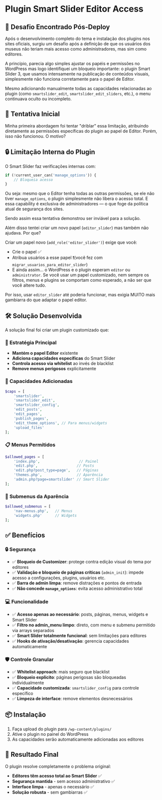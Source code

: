 # Plugin Smart Slider Editor Access

## 🧭 Desafio Encontrado Pós-Deploy

Após o desenvolvimento completo do tema e instalação dos plugins nos sites oficiais, surgiu um desafio após a definição de que os usuários dos museus não teriam mais acesso como administradores, mas sim como editores.

A princípio, parecia algo simples ajustar os papéis e permissões no WordPress mas logo identifiquei um bloqueio importante: o plugin Smart Slider 3, que usamos intensamente na publicação de conteúdos visuais, simplesmente não funciona corretamente para o papel de Editor.

Mesmo adicionando manualmente todas as capacidades relacionadas ao plugin (como `smartslider_edit`, `smartslider_edit_sliders`, etc.), o menu continuava oculto ou incompleto.

## 🧪 Tentativa Inicial

Minha primeira abordagem foi tentar "driblar" essa limitação, atribuindo diretamente as permissões específicas do plugin ao papel de Editor. Porém, isso não funcionou. O motivo?

## 🔒 Limitação Interna do Plugin

O Smart Slider faz verificações internas com:

```php
if (!current_user_can('manage_options')) {
    // Bloqueia acesso
}
```

Ou seja: mesmo que o Editor tenha todas as outras permissões, se ele não tiver `manage_options`, o plugin simplesmente não libera o acesso total. E essa capability é exclusiva de administradores — o que foge da política atual de segurança dos sites.

Sendo assim essa tentativa demonstrou ser inviável para a solução.

Além disso tentei criar um novo papel (`editor_slider`) mas também não ajudava. Por que?

Criar um papel novo (`add_role('editor_slider')`) exige que você:

- Crie o papel ✅
- Atribua usuários a esse papel ❗️(você fez com `migrar_usuarios_para_editor_slider`)
- E ainda assim... o WordPress e o plugin esperam `editor` ou `administrator`. Se você usar um papel customizado, nem sempre os filtros, menus e plugins se comportam como esperado, a não ser que você altere tudo.

Por isso, usar `editor_slider` até poderia funcionar, mas exigia MUITO mais gambiarra do que adaptar o papel editor.

## 🛠️ Solução Desenvolvida

A solução final foi criar um plugin customizado que:

### 🎯 **Estratégia Principal**
- **Mantém o papel Editor** existente
- **Adiciona capacidades específicas** do Smart Slider
- **Controla acesso via whitelist** ao invés de blacklist
- **Remove menus perigosos** explicitamente

### 🔑 **Capacidades Adicionadas**
```php
$caps = [
    'smartslider',
    'smartslider_edit',
    'smartslider_config',
    'edit_posts',
    'edit_pages',
    'publish_pages',
    'edit_theme_options', // Para menus/widgets
    'upload_files'
];
```

### 📋 **Menus Permitidos**
```php
$allowed_pages = [
    'index.php',                  // Painel
    'edit.php',                  // Posts
    'edit.php?post_type=page',   // Páginas
    'themes.php',                // Aparência
    'admin.php?page=smartslider' // Smart Slider
];
```

### 🎨 **Submenus da Aparência**
```php
$allowed_submenus = [
    'nav-menus.php',   // Menus
    'widgets.php'      // Widgets
];
```

## ✅ Benefícios

### 🔒 **Segurança**
- ✅ **Bloqueio de Customizer**: protege contra edição visual do tema por editores
- ✅ **Validação e bloqueio de páginas críticas** (`admin_init`): impede acesso a configurações, plugins, usuários etc.
- ✅ **Barra de admin limpa**: remove distrações e pontos de entrada
- ✅ **Não concede `manage_options`**: evita acesso administrativo total

### 💻 **Funcionalidade**
- ✅ **Acesso apenas ao necessário**: posts, páginas, menus, widgets e Smart Slider
- ✅ **Filtro no admin_menu limpo**: direto, com menu e submenu permitido via arrays separados
- ✅ **Smart Slider totalmente funcional**: sem limitações para editores
- ✅ **Hooks de ativação/desativação**: gerencia capacidades automaticamente

### 🛡️ **Controle Granular**
- ✅ **Whitelist approach**: mais seguro que blacklist
- ✅ **Bloqueio explícito**: páginas perigosas são bloqueadas individualmente
- ✅ **Capacidade customizada**: `smartslider_config` para controle específico
- ✅ **Limpeza de interface**: remove elementos desnecessários

## 📦 Instalação

1. Faça upload do plugin para `/wp-content/plugins/`
2. Ative o plugin no painel do WordPress
3. As capacidades serão automaticamente adicionadas aos editores

## 🚀 Resultado Final

O plugin resolve completamente o problema original:
- **Editores têm acesso total ao Smart Slider** ✅
- **Segurança mantida** - sem acesso administrativo ✅
- **Interface limpa** - apenas o necessário ✅
- **Solução robusta** - sem gambiarras ✅

